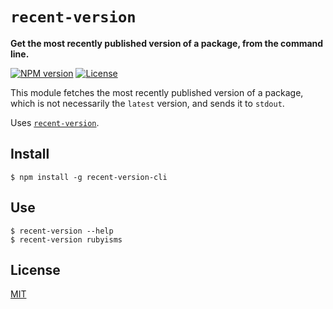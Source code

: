 # `recent-version`

**Get the most recently published version of a package, from the command line.**

[![NPM version][npm-image]][npm-url]
[![License][mit-image]][license]

This module fetches the most recently published version of a package, which is not necessarily the `latest` version, and sends it to `stdout`.

Uses [`recent-version`][main-mod].

## Install

```
$ npm install -g recent-version-cli
```

## Use

```
$ recent-version --help
$ recent-version rubyisms
```


## License

[MIT][license]

[npm-url]: https://www.npmjs.com/package/recent-version-cli
[npm-image]: http://img.shields.io/npm/v/recent-version-cli.svg
[mit-image]: https://img.shields.io/badge/license-MIT-blue.svg
[license]: https://raw.githubusercontent.com/Okahyphen/recent-version-cli/master/LICENSE
[main-mod]: https://github.com/Okahyphen/recent-version
